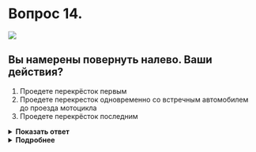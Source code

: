 # Вопрос 14.

![](https://s.drom.ru/i24227/pdd/tickets/2016/1542608722.jpg)

## Вы намерены повернуть налево. Ваши действия?

1. Проедете перекрёсток первым
2. Проедете перекресток одновременно со встречным автомобилем до проезда мотоцикла
3. Проедете перекрёсток последним

<details>
<summary><b>Показать ответ</b></summary>
Правильный ответ: 3
</details>
<details>
<summary><b>Подробнее</b></summary>
Перекрёсток равнозначный. Водители между собой руководствуются «правилом правой руки». У Вас помеха справа. У мотоциклиста тоже. Отсутствует помеха справа у водителя легкового автомобиля, траектория движения которого не пересекается с Вашей. Он проезжает первым, мотоциклист – вторым, Вы – последним.
(Пункт 13.11 ПДД)
</details>